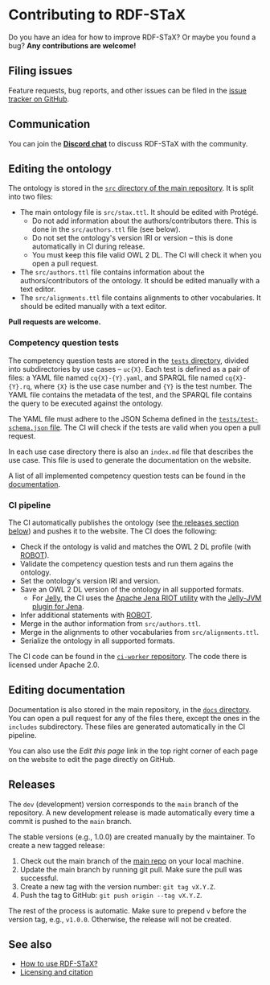 # Contributing to RDF-STaX

Do you have an idea for how to improve RDF-STaX? Or maybe you found a bug? **Any contributions are welcome!**

## Filing issues

Feature requests, bug reports, and other issues can be filed in the [issue tracker on GitHub](https://github.com/RDF-STaX/rdf-stax.github.io/issues).

## Communication

You can join the **[Discord chat](https://discord.gg/e4TaZgsYNQ)** to discuss RDF-STaX with the community.

## Editing the ontology

The ontology is stored in the [`src` directory of the main repository](https://github.com/RDF-STaX/rdf-stax.github.io/tree/main/src). It is split into two files:

- The main ontology file is `src/stax.ttl`. It should be edited with Protégé.
    - Do not add information about the authors/contributors there. This is done in the `src/authors.ttl` file (see below).
    - Do not set the ontology's version IRI or version – this is done automatically in CI during release.
    - You must keep this file valid OWL 2 DL. The CI will check it when you open a pull request.
- The `src/authors.ttl` file contains information about the authors/contributors of the ontology. It should be edited manually with a text editor.
- The `src/alignments.ttl` file contains alignments to other vocabularies. It should be edited manually with a text editor.

**Pull requests are welcome.**

### Competency question tests

The competency question tests are stored in the [`tests` directory](https://github.com/RDF-STaX/rdf-stax.github.io/tree/main/tests), divided into subdirectories by use cases – `uc{X}`. Each test is defined as a pair of files: a YAML file named `cq{X}-{Y}.yaml`, and SPARQL file named `cq{X}-{Y}.rq`, where `{X}` is the use case number and `{Y}` is the test number. The YAML file contains the metadata of the test, and the SPARQL file contains the query to be executed against the ontology.

The YAML file must adhere to the JSON Schema defined in the [`tests/test-schema.json` file](https://github.com/RDF-STaX/rdf-stax.github.io/blob/main/tests/test-schema.json). The CI will check if the tests are valid when you open a pull request.

In each use case directory there is also an `index.md` file that describes the use case. This file is used to generate the documentation on the website.

A list of all implemented competency question tests can be found in the [documentation](uses/cq.md).

### CI pipeline

The CI automatically publishes the ontology (see [the releases section below](#releases)) and pushes it to the website. The CI does the following:

- Check if the ontology is valid and matches the OWL 2 DL profile (with [ROBOT](https://robot.obolibrary.org/)).
- Validate the competency question tests and run them agains the ontology.
- Set the ontology's version IRI and version.
- Save an OWL 2 DL version of the ontology in all supported formats.
    - For [Jelly](https://w3id.org/jelly), the CI uses the [Apache Jena RIOT utility](https://jena.apache.org/documentation/tools/index.html) with the [Jelly-JVM plugin for Jena](https://w3id.org/jelly/jelly-jvm/dev/getting-started-plugins/).
- Infer additional statements with [ROBOT](https://robot.obolibrary.org/reason).
- Merge in the author information from `src/authors.ttl`.
- Merge in the alignments to other vocabularies from `src/alignments.ttl`.
- Serialize the ontology in all supported formats.

The CI code can be found in the [`ci-worker` repository](https://github.com/RDF-STaX/ci-worker). The code there is licensed under Apache 2.0.

## Editing documentation

Documentation is also stored in the main repository, in the [`docs` directory](https://github.com/RDF-STaX/rdf-stax.github.io/tree/main/docs). You can open a pull request for any of the files there, except the ones in the `includes` subdirectory. These files are generated automatically in the CI pipeline.

You can also use the *Edit this page* link in the top right corner of each page on the website to edit the page directly on GitHub.

## Releases

The `dev` (development) version corresponds to the `main` branch of the repository. A new development release is made automatically every time a commit is pushed to the `main` branch.

The stable versions (e.g., 1.0.0) are created manually by the maintainer. To create a new tagged release:

1. Check out the main branch of the [main repo](https://github.com/RDF-STaX/rdf-stax.github.io) on your local machine.
2. Update the main branch by running git pull. Make sure the pull was successful.
3. Create a new tag with the version number: `git tag vX.Y.Z`.
4. Push the tag to GitHub: `git push origin --tag vX.Y.Z`.

The rest of the process is automatic. Make sure to prepend `v` before the version tag, e.g., `v1.0.0`. Otherwise, the release will not be created.

## See also

- [How to use RDF-STaX?](use-it.md)
- [Licensing and citation](licensing.md)
